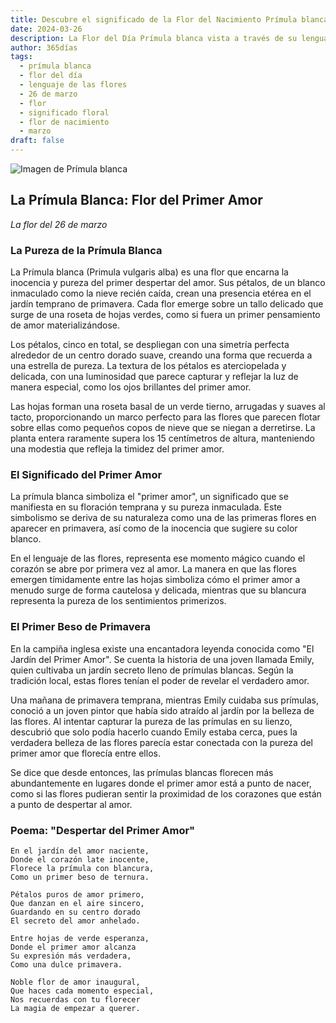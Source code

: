 ```yaml
---
title: Descubre el significado de la Flor del Nacimiento Prímula blanca del 26 de marzo
date: 2024-03-26
description: La Flor del Día Prímula blanca vista a través de su lenguaje floral e historias
author: 365días
tags:
  - prímula blanca
  - flor del día
  - lenguaje de las flores
  - 26 de marzo
  - flor
  - significado floral
  - flor de nacimiento
  - marzo
draft: false
---
```


![Imagen de Prímula blanca](https://cdn.pixabay.com/photo/2012/06/08/19/22/primula-schlusselblume-49782_1280.jpg#center#center)


## La Prímula Blanca: Flor del Primer Amor
*La flor del 26 de marzo*

### La Pureza de la Prímula Blanca

La Prímula blanca (Primula vulgaris alba) es una flor que encarna la inocencia y pureza del primer despertar del amor. Sus pétalos, de un blanco inmaculado como la nieve recién caída, crean una presencia etérea en el jardín temprano de primavera. Cada flor emerge sobre un tallo delicado que surge de una roseta de hojas verdes, como si fuera un primer pensamiento de amor materializándose.

Los pétalos, cinco en total, se despliegan con una simetría perfecta alrededor de un centro dorado suave, creando una forma que recuerda a una estrella de pureza. La textura de los pétalos es aterciopelada y delicada, con una luminosidad que parece capturar y reflejar la luz de manera especial, como los ojos brillantes del primer amor.

Las hojas forman una roseta basal de un verde tierno, arrugadas y suaves al tacto, proporcionando un marco perfecto para las flores que parecen flotar sobre ellas como pequeños copos de nieve que se niegan a derretirse. La planta entera raramente supera los 15 centímetros de altura, manteniendo una modestia que refleja la timidez del primer amor.

### El Significado del Primer Amor

La prímula blanca simboliza el "primer amor", un significado que se manifiesta en su floración temprana y su pureza inmaculada. Este simbolismo se deriva de su naturaleza como una de las primeras flores en aparecer en primavera, así como de la inocencia que sugiere su color blanco.

En el lenguaje de las flores, representa ese momento mágico cuando el corazón se abre por primera vez al amor. La manera en que las flores emergen tímidamente entre las hojas simboliza cómo el primer amor a menudo surge de forma cautelosa y delicada, mientras que su blancura representa la pureza de los sentimientos primerizos.

### El Primer Beso de Primavera

En la campiña inglesa existe una encantadora leyenda conocida como "El Jardín del Primer Amor". Se cuenta la historia de una joven llamada Emily, quien cultivaba un jardín secreto lleno de prímulas blancas. Según la tradición local, estas flores tenían el poder de revelar el verdadero amor.

Una mañana de primavera temprana, mientras Emily cuidaba sus prímulas, conoció a un joven pintor que había sido atraído al jardín por la belleza de las flores. Al intentar capturar la pureza de las prímulas en su lienzo, descubrió que solo podía hacerlo cuando Emily estaba cerca, pues la verdadera belleza de las flores parecía estar conectada con la pureza del primer amor que florecía entre ellos.

Se dice que desde entonces, las prímulas blancas florecen más abundantemente en lugares donde el primer amor está a punto de nacer, como si las flores pudieran sentir la proximidad de los corazones que están a punto de despertar al amor.

### Poema: "Despertar del Primer Amor"

```
En el jardín del amor naciente,
Donde el corazón late inocente,
Florece la prímula con blancura,
Como un primer beso de ternura.

Pétalos puros de amor primero,
Que danzan en el aire sincero,
Guardando en su centro dorado
El secreto del amor anhelado.

Entre hojas de verde esperanza,
Donde el primer amor alcanza
Su expresión más verdadera,
Como una dulce primavera.

Noble flor de amor inaugural,
Que haces cada momento especial,
Nos recuerdas con tu florecer
La magia de empezar a querer.
```